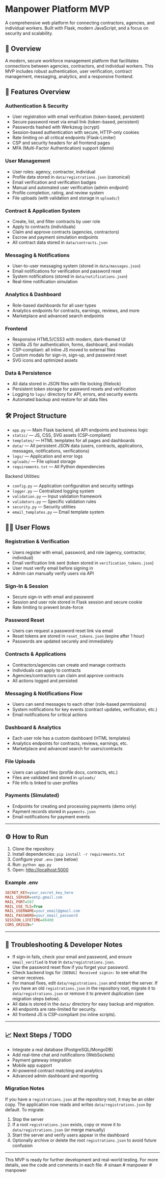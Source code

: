 # Manpower Platform MVP

A comprehensive web platform for connecting contractors, agencies, and individual workers. Built with Flask, modern JavaScript, and a focus on security and scalability.

## 📖 Overview

A modern, secure workforce management platform that facilitates connections between agencies, contractors, and individual workers. This MVP includes robust authentication, user verification, contract management, messaging, analytics, and a responsive frontend.

## 🚀 Features Overview

### Authentication & Security

- User registration with email verification (token-based, persistent)
- Secure password reset via email link (token-based, persistent)
- Passwords hashed with Werkzeug (scrypt)
- Session-based authentication with secure, HTTP-only cookies
- Rate limiting on all critical endpoints (Flask-Limiter)
- CSP and security headers for all frontend pages
- MFA (Multi-Factor Authentication) support (demo)

### User Management

- User roles: agency, contractor, individual
- Profile data stored in `data/registrations.json` (canonical)
- Email verification and verification badges
- Manual and automated user verification (admin endpoint)
- Profile completion, rating, and review system
- File uploads (with validation and storage in `uploads/`)

### Contract & Application System

- Create, list, and filter contracts by user role
- Apply to contracts (individuals)
- Claim and approve contracts (agencies, contractors)
- Escrow and payment simulation endpoints
- All contract data stored in `data/contracts.json`

### Messaging & Notifications

- User-to-user messaging system (stored in `data/messages.json`)
- Email notifications for verification and password reset
- System notifications (stored in `data/notifications.json`)
- Real-time notification simulation

### Analytics & Dashboard

- Role-based dashboards for all user types
- Analytics endpoints for contracts, earnings, reviews, and more
- Marketplace and advanced search endpoints

### Frontend

- Responsive HTML5/CSS3 with modern, dark-themed UI
- Vanilla JS for authentication, forms, dashboard, and modals
- CSP-compliant: all inline JS moved to external files
- Custom modals for sign-in, sign-up, and password reset
- SVG icons and optimized assets

### Data & Persistence

- All data stored in JSON files with file locking (filelock)
- Persistent token storage for password resets and verification
- Logging to `logs/` directory for API, errors, and security events
- Automated backup and restore for all data files

## 🛠️ Project Structure

- `app.py` — Main Flask backend, all API endpoints and business logic
- `static/` — JS, CSS, SVG assets (CSP-compliant)
- `templates/` — HTML templates for all pages and dashboards
- `data/` — All persistent JSON data (users, contracts, applications, messages, notifications, verifications)
- `logs/` — Application and error logs
- `uploads/` — File upload storage
- `requirements.txt` — All Python dependencies

Backend Utilities:

- `config.py` — Application configuration and security settings
- `logger.py` — Centralized logging system
- `validation.py` — Input validation framework
- `validators.py` — Specific validation rules
- `security.py` — Security utilities
- `email_templates.py` — Email template system

## 🧑‍💻 User Flows

### Registration & Verification

- Users register with email, password, and role (agency, contractor, individual)
- Email verification link sent (token stored in `verification_tokens.json`)
- User must verify email before signing in
- Admin can manually verify users via API

### Sign-In & Session

- Secure sign-in with email and password
- Session and user role stored in Flask session and secure cookie
- Rate limiting to prevent brute-force

### Password Reset

- Users can request a password reset link via email
- Reset tokens are stored in `reset_tokens.json` (expire after 1 hour)
- Passwords are updated securely and immediately

### Contracts & Applications

- Contractors/agencies can create and manage contracts
- Individuals can apply to contracts
- Agencies/contractors can claim and approve contracts
- All actions logged and persisted

### Messaging & Notifications Flow

- Users can send messages to each other (role-based permissions)
- System notifications for key events (contract updates, verification, etc.)
- Email notifications for critical actions

### Dashboard & Analytics

- Each user role has a custom dashboard (HTML templates)
- Analytics endpoints for contracts, reviews, earnings, etc.
- Marketplace and advanced search for users/contracts

### File Uploads

- Users can upload files (profile docs, contracts, etc.)
- Files are validated and stored in `uploads/`
- File info is linked to user profiles

### Payments (Simulated)

- Endpoints for creating and processing payments (demo only)
- Payment records stored in `payments.json`
- Email notifications for payment events

---

## ⚙️ How to Run

1. Clone the repository
2. Install dependencies: `pip install -r requirements.txt`
3. Configure your `.env` (see below)
4. Run: `python app.py`
5. Open: [http://localhost:5000](http://localhost:5000)

### Example .env

```ini
SECRET_KEY=your_secret_key_here
MAIL_SERVER=smtp.gmail.com
MAIL_PORT=587
MAIL_USE_TLS=True
MAIL_USERNAME=your_email@gmail.com
MAIL_PASSWORD=your_email_password
SESSION_LIFETIME=86400
CORS_ORIGIN=*
```

---

## 🧩 Troubleshooting & Developer Notes

- If sign-in fails, check your email and password, and ensure `email_verified` is true in `data/registrations.json`.
- Use the password reset flow if you forget your password.
- Check backend logs for `[DEBUG] Received signin:` to see what the server receives.
- For manual fixes, edit `data/registrations.json` and restart the server. If you have an old `registrations.json` in the repository root, migrate it to `data/registrations.json` or remove it to prevent duplication (see migration steps below).
- All data is stored in the `data/` directory for easy backup and migration.
- All endpoints are rate-limited for security.
- All frontend JS is CSP-compliant (no inline scripts).

---

## 📈 Next Steps / TODO

- Integrate a real database (PostgreSQL/MongoDB)
- Add real-time chat and notifications (WebSockets)
- Payment gateway integration
- Mobile app support
- AI-powered contract matching and analytics
- Advanced admin dashboard and reporting

### Migration Notes

If you have a `registrations.json` at the repository root, it may be an older copy. The application now reads and writes `data/registrations.json` by default. To migrate:

1. Stop the server
2. If a root `registrations.json` exists, copy or move it to `data/registrations.json` (or merge manually)
3. Start the server and verify users appear in the dashboard
4. Optionally archive or delete the root `registrations.json` to avoid future confusion

---

This MVP is ready for further development and real-world testing. For more details, see the code and comments in each file.
#   s i n a a n  
 #   m a n p o w e r  
 #   m a n p o w e r  
 